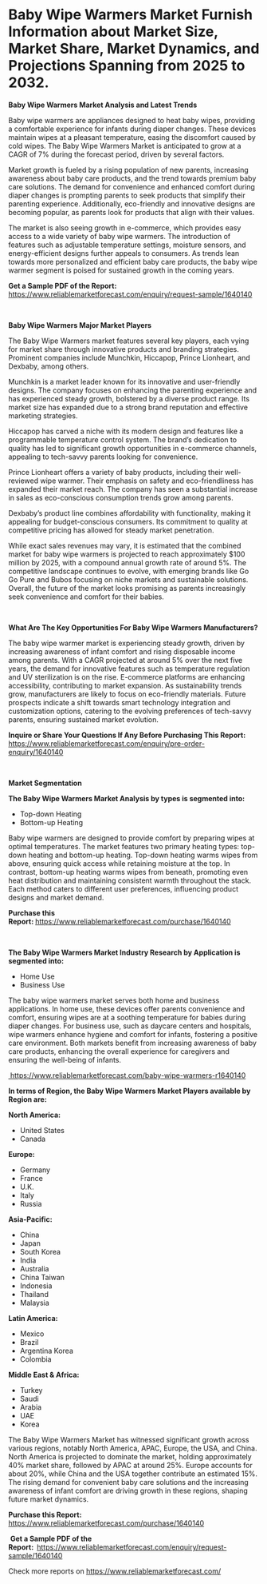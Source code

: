 <p><h1>Baby Wipe Warmers Market Furnish Information about Market Size, Market Share, Market Dynamics, and Projections Spanning from 2025 to 2032.</h1></p><p><strong>Baby Wipe Warmers Market Analysis and Latest Trends</strong></p>
<p><p>Baby wipe warmers are appliances designed to heat baby wipes, providing a comfortable experience for infants during diaper changes. These devices maintain wipes at a pleasant temperature, easing the discomfort caused by cold wipes. The Baby Wipe Warmers Market is anticipated to grow at a CAGR of 7% during the forecast period, driven by several factors.</p><p>Market growth is fueled by a rising population of new parents, increasing awareness about baby care products, and the trend towards premium baby care solutions. The demand for convenience and enhanced comfort during diaper changes is prompting parents to seek products that simplify their parenting experience. Additionally, eco-friendly and innovative designs are becoming popular, as parents look for products that align with their values.</p><p>The market is also seeing growth in e-commerce, which provides easy access to a wide variety of baby wipe warmers. The introduction of features such as adjustable temperature settings, moisture sensors, and energy-efficient designs further appeals to consumers. As trends lean towards more personalized and efficient baby care products, the baby wipe warmer segment is poised for sustained growth in the coming years.</p></p>
<p><strong>Get a Sample PDF of the Report:&nbsp;</strong> <a href="https://www.reliablemarketforecast.com/enquiry/request-sample/1640140?utm_campaign=2277&utm_medium=2&utm_source=Github&utm_content=ia&utm_term=08032025&utm_id=baby-wipe-warmers">https://www.reliablemarketforecast.com/enquiry/request-sample/1640140</a></p>
<p>&nbsp;</p>
<p><strong>Baby Wipe Warmers Major Market Players</strong></p>
<p><p>The Baby Wipe Warmers market features several key players, each vying for market share through innovative products and branding strategies. Prominent companies include Munchkin, Hiccapop, Prince Lionheart, and Dexbaby, among others.</p><p>Munchkin is a market leader known for its innovative and user-friendly designs. The company focuses on enhancing the parenting experience and has experienced steady growth, bolstered by a diverse product range. Its market size has expanded due to a strong brand reputation and effective marketing strategies.</p><p>Hiccapop has carved a niche with its modern design and features like a programmable temperature control system. The brand’s dedication to quality has led to significant growth opportunities in e-commerce channels, appealing to tech-savvy parents looking for convenience.</p><p>Prince Lionheart offers a variety of baby products, including their well-reviewed wipe warmer. Their emphasis on safety and eco-friendliness has expanded their market reach. The company has seen a substantial increase in sales as eco-conscious consumption trends grow among parents.</p><p>Dexbaby’s product line combines affordability with functionality, making it appealing for budget-conscious consumers. Its commitment to quality at competitive pricing has allowed for steady market penetration.</p><p>While exact sales revenues may vary, it is estimated that the combined market for baby wipe warmers is projected to reach approximately $100 million by 2025, with a compound annual growth rate of around 5%. The competitive landscape continues to evolve, with emerging brands like Go Go Pure and Bubos focusing on niche markets and sustainable solutions. Overall, the future of the market looks promising as parents increasingly seek convenience and comfort for their babies.</p></p>
<p>&nbsp;</p>
<p><strong>What Are The Key Opportunities For Baby Wipe Warmers Manufacturers?</strong></p>
<p><p>The baby wipe warmer market is experiencing steady growth, driven by increasing awareness of infant comfort and rising disposable income among parents. With a CAGR projected at around 5% over the next five years, the demand for innovative features such as temperature regulation and UV sterilization is on the rise. E-commerce platforms are enhancing accessibility, contributing to market expansion. As sustainability trends grow, manufacturers are likely to focus on eco-friendly materials. Future prospects indicate a shift towards smart technology integration and customization options, catering to the evolving preferences of tech-savvy parents, ensuring sustained market evolution.</p></p>
<p><strong>Inquire or Share Your Questions If Any Before Purchasing This Report:</strong> <a href="https://www.reliablemarketforecast.com/enquiry/pre-order-enquiry/1640140?utm_campaign=2277&utm_medium=2&utm_source=Github&utm_content=ia&utm_term=08032025&utm_id=baby-wipe-warmers">https://www.reliablemarketforecast.com/enquiry/pre-order-enquiry/1640140</a></p>
<p>&nbsp;</p>
<p><strong>Market Segmentation</strong></p>
<p><strong>The Baby Wipe Warmers Market Analysis by types is segmented into:</strong></p>
<p><ul><li>Top-down Heating</li><li>Bottom-up Heating</li></ul></p>
<p><p>Baby wipe warmers are designed to provide comfort by preparing wipes at optimal temperatures. The market features two primary heating types: top-down heating and bottom-up heating. Top-down heating warms wipes from above, ensuring quick access while retaining moisture at the top. In contrast, bottom-up heating warms wipes from beneath, promoting even heat distribution and maintaining consistent warmth throughout the stack. Each method caters to different user preferences, influencing product designs and market demand.</p></p>
<p><strong>Purchase this Report:&nbsp;</strong><a href="https://www.reliablemarketforecast.com/purchase/1640140?utm_campaign=2277&utm_medium=2&utm_source=Github&utm_content=ia&utm_term=08032025&utm_id=baby-wipe-warmers">https://www.reliablemarketforecast.com/purchase/1640140</a></p>
<p>&nbsp;</p>
<p><strong>The Baby Wipe Warmers Market Industry Research by Application is segmented into:</strong></p>
<p><ul><li>Home Use</li><li>Business Use</li></ul></p>
<p><p>The baby wipe warmers market serves both home and business applications. In home use, these devices offer parents convenience and comfort, ensuring wipes are at a soothing temperature for babies during diaper changes. For business use, such as daycare centers and hospitals, wipe warmers enhance hygiene and comfort for infants, fostering a positive care environment. Both markets benefit from increasing awareness of baby care products, enhancing the overall experience for caregivers and ensuring the well-being of infants.</p></p>
<p><a href="https://www.reliablemarketforecast.com/baby-wipe-warmers-r1640140?utm_campaign=2277&utm_medium=2&utm_source=Github&utm_content=ia&utm_term=08032025&utm_id=baby-wipe-warmers">&nbsp;https://www.reliablemarketforecast.com/baby-wipe-warmers-r1640140</a></p>
<p><strong>In terms of Region, the Baby Wipe Warmers Market Players available by Region are:</strong></p>
<p>
    <p> <strong> North America: </strong>
        <ul>
            <li>United States</li>
            <li>Canada</li>
        </ul>
        </p> 
    <p> <strong> Europe: </strong>
        <ul>
            <li>Germany</li>
            <li>France</li>
            <li>U.K.</li>
            <li>Italy</li>
            <li>Russia</li>
        </ul>
        </p> 
    <p> <strong> Asia-Pacific: </strong>
        <ul>
            <li>China</li>
            <li>Japan</li>
            <li>South Korea</li>
            <li>India</li>
            <li>Australia</li>
            <li>China Taiwan</li>
            <li>Indonesia</li>
            <li>Thailand</li>
            <li>Malaysia</li>
        </ul>
        </p> 
    <p> <strong> Latin America: </strong>
        <ul>
            <li>Mexico</li>
            <li>Brazil</li>
            <li>Argentina Korea</li>
            <li>Colombia</li>
        </ul>
        </p> 
    <p> <strong> Middle East & Africa: </strong>
        <ul>
            <li>Turkey</li>
            <li>Saudi</li>
            <li>Arabia</li>
            <li>UAE</li>
            <li>Korea</li>
        </ul>
    </p>
    </p>
<p><p>The Baby Wipe Warmers Market has witnessed significant growth across various regions, notably North America, APAC, Europe, the USA, and China. North America is projected to dominate the market, holding approximately 40% market share, followed by APAC at around 25%. Europe accounts for about 20%, while China and the USA together contribute an estimated 15%. The rising demand for convenient baby care solutions and the increasing awareness of infant comfort are driving growth in these regions, shaping future market dynamics.</p></p>
<p><strong>Purchase this Report: </strong><a href="https://www.reliablemarketforecast.com/purchase/1640140?utm_campaign=2277&utm_medium=2&utm_source=Github&utm_content=ia&utm_term=08032025&utm_id=baby-wipe-warmers">https://www.reliablemarketforecast.com/purchase/1640140</a></p>
<p>&nbsp;<strong>Get a Sample PDF of the Report:&nbsp;&nbsp;</strong><a href="https://www.reliablemarketforecast.com/enquiry/request-sample/1640140?utm_campaign=2277&utm_medium=2&utm_source=Github&utm_content=ia&utm_term=08032025&utm_id=baby-wipe-warmers">https://www.reliablemarketforecast.com/enquiry/request-sample/1640140</a></p>
<p><strong></strong></p>
<p>Check more reports on <a href="https://www.reliablemarketforecast.com/?utm_campaign=2277&utm_medium=2&utm_source=Github&utm_content=ia&utm_term=08032025&utm_id=baby-wipe-warmers">https://www.reliablemarketforecast.com/</a></p>